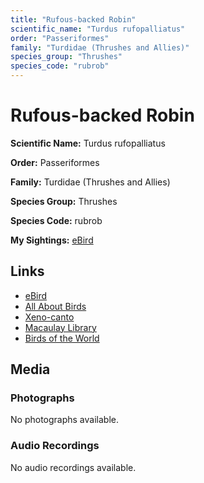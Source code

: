 ```yaml
---
title: "Rufous-backed Robin"
scientific_name: "Turdus rufopalliatus"
order: "Passeriformes"
family: "Turdidae (Thrushes and Allies)"
species_group: "Thrushes"
species_code: "rubrob"
---
```


# Rufous-backed Robin

**Scientific Name:** Turdus rufopalliatus

**Order:** Passeriformes

**Family:** Turdidae (Thrushes and Allies)

**Species Group:** Thrushes

**Species Code:** rubrob

**My Sightings:** [eBird](https://ebird.org/lifelist?r=world&time=life&spp=rubrob)

## Links
* [eBird](https://ebird.org/species/rubrob) 
* [All About Birds](https://www.allaboutbirds.org/guide/rubrob) 
* [Xeno-canto](https://www.xeno-canto.org/species/turdus-rufopalliatus) 
* [Macaulay Library](https://search.macaulaylibrary.org/catalog?taxonCode=rubrob&sort=rating_rank_desc)
* [Birds of the World](https://birdsoftheworld.org/bow/species/rubrob)

## Media
### Photographs
No photographs available.

### Audio Recordings
No audio recordings available.
